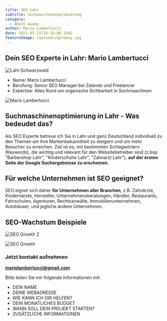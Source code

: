```yaml
---
title: SEO Lahr
subtitle: Suchmaschinenoptimierung
category:
  - About Awake
author: Mario Lambertucci
date: 2021-03-21T16:16:06.144Z
featureImage: /uploads/germany.jpg
---
```


## Dein SEO Experte in Lahr: Mario Lambertucci

![Lahr:Schwarzwald](https://user-images.githubusercontent.com/61537859/114528692-8736e700-9c49-11eb-8da2-d49c87381b61.jpeg)

- Name: Mario Lambertucci
- Berufung: Senior SEO Manager bei Zalando und Freelancer
- Expertise: Alles Rund um organische Sichbarkeit in Suchmaschinen

![Mario Lambertucci](https://user-images.githubusercontent.com/61537859/114521549-cf9ed680-9c42-11eb-8dae-356443948158.jpeg)


## Suchmaschinenoptimierung in Lahr - Was bedeudet das?
Als SEO Experte betreue ich Sie in Lahr und ganz Deutschland individuell zu den Themen um Ihre Markenbekanntheit zu steigern und um mehr Besucher zu erreichen.
Ziel ist es, mit bestimmten Schlagwörtern (Keywords), die wichtig und relevant für den Websitebetreiber sind (z.bsp. "Barbershop Lahr", "Kinderschuhe Lahr", "Zahnarzt Lahr"), **auf der ersten Seite der Google Suchergebnisse zu erscheinen**.


## Für welche Unternehmen ist SEO geeignet?

SEO eignet sich daher **für Unternehmen aller Branchen**, z.B. Zahnärzte, Kindernärzte, Hersteller, Unternehmensberatungen, Händler, Restaurants, Fahrschulen, Agenturen, Rechtsanwälte, Immobilienunternehmen, Autohäuser, und jegliche andere Unternehmen.

## SEO-Wachstum Beispiele

![SEO Growth 2](https://user-images.githubusercontent.com/61537859/114555750-4c907700-9c68-11eb-8c4a-fac26b929bc5.png)


![SEO Growth](https://user-images.githubusercontent.com/61537859/114555394-f0c5ee00-9c67-11eb-8484-a3c412a1cca8.png)


### Jetzt kontakt aufnehmen
**mariolambertucci@gmail.com**

Bitte teilen Sie mir folgende Informationen mit:

- DEIN NAME
- DEINE WEBADRESSE
- WIE KANN ICH DIR HELFEN?
- DEIN MONATLICHES BUDGET
- WANN SOLL DEIN PROJEKT STARTEN?
- ZUSÄTZLICHE INFORMATIONEN
